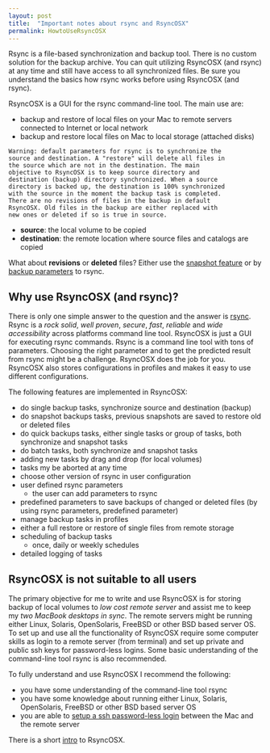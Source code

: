 ```yaml
---
layout: post
title:  "Important notes about rsync and RsyncOSX"
permalink: HowtoUseRsyncOSX
---
```

Rsync is a file-based synchronization and backup tool. There is no custom solution for the backup archive. You can quit utilizing RsyncOSX (and rsync) at any time and still have access to all synchronized files. Be sure you understand the basics how rsync works before using RsyncOSX (and rsync).

RsyncOSX is a GUI for the rsync command-line tool. The main use are:

- backup and restore of local files on your Mac to remote servers connected to Internet or local network
- backup and restore local files on Mac to local storage (attached disks)
```
Warning: default parameters for rsync is to synchronize the
source and destination. A "restore" will delete all files in
the source which are not in the destination. The main
objective to RsyncOSX is to keep source directory and
destination (backup) directory synchronized. When a source
directory is backed up, the destination is 100% synchronized
with the source in the moment the backup task is completed.
There are no revisions of files in the backup in default
RsyncOSX. Old files in the backup are either replaced with
new ones or deleted if so is true in source.
```
- **source**: the local volume to be copied
- **destination**: the remote location where source files and catalogs are copied

What about **revisions** or **deleted** files? Either use the [snapshot feature](/Snapshots) or by [backup parameters](/Parameters) to rsync.

## Why use RsyncOSX (and rsync)?

There is only one simple answer to the question and the answer is [rsync](https://en.wikipedia.org/wiki/Rsync). Rsync is a *rock solid*, *well proven*, *secure*, *fast*, *reliable* and *wide accessibility* across platforms command line tool. RsyncOSX is just a GUI for executing rsync commands. Rsync is a command line tool with tons of parameters. Choosing the right parameter and to get the predicted result from rsync might be a challenge. RsyncOSX does the job for you. RsyncOSX also stores configurations in profiles and makes it easy to use different configurations.

The following features are implemented in RsyncOSX:

- do single backup tasks, synchronize source and destination (backup)
- do snapshot backups tasks, previous snapshots are saved to restore old or deleted files
- do quick backups tasks, either single tasks or group of tasks, both synchronize and snapshot tasks
- do batch tasks, both synchronize and snapshot tasks
- adding new tasks by drag and drop (for local volumes)
- tasks my be aborted at any time
- choose other version of rsync in user configuration
- user defined rsync parameters
  - the user can add parameters to rsync
- predefined parameters to save backups of changed or deleted files (by using rsync parameters, predefined parameter)
- manage backup tasks in profiles
- either a full restore or restore of single files from remote storage
- scheduling of backup tasks
  - once, daily or weekly schedules
- detailed logging of tasks

## RsyncOSX is not suitable to all users

The primary objective for me to write and use RsyncOSX is for storing backup of local volumes to *low cost remote server* and assist me to keep my *two MacBook desktops in sync*. The remote servers might be running either Linux, Solaris, OpenSolaris, FreeBSD or other BSD based server OS. To set up and use all the functionality of RsyncOSX require some computer skills as login to a remote server (from terminal) and set up private and public ssh keys for password-less logins. Some basic understanding of the command-line tool rsync is also recommended.

To fully understand and use RsyncOSX I recommend the following:

- you have some understanding of the command-line tool rsync
- you have some knowledge about running either Linux, Solaris, OpenSolaris, FreeBSD or other BSD based server OS
- you are able to [setup a ssh password-less login](/PasswordlessLogin) between the Mac and the remote server

There is a short [intro](/Intro) to RsyncOSX.

